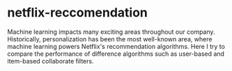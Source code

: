 # netflix-reccomendation

Machine learning impacts many exciting areas throughout our company. Historically, personalization has been the most well-known area, where machine learning powers Netflix's recommendation algorithms. Here I try to compare the performance of difference algorithms such as user-based and item-based collaborate filters.
